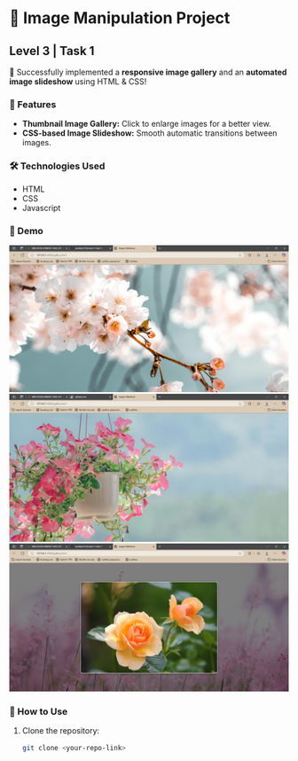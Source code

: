 # 🎨 Image Manipulation Project  

## Level 3 | Task 1  

🚀 Successfully implemented a **responsive image gallery** and an **automated image slideshow** using HTML & CSS!  

### 🔹 Features  
- **Thumbnail Image Gallery:** Click to enlarge images for a better view.  
- **CSS-based Image Slideshow:** Smooth automatic transitions between images.  

### 🛠️ Technologies Used  
- HTML  
- CSS
- Javascript

### 📸 Demo  
![App Screenshot](https://github.com/anshika1510/Level-3-Task-1/blob/main/Screenshot%20(137).png)
![App Screenshot](https://github.com/anshika1510/Level-3-Task-1/blob/main/Screenshot%20(139).png)
![App Screenshot](https://github.com/anshika1510/Level-3-Task-1/blob/main/Screenshot%20(136).png)

### 📂 How to Use  
1. Clone the repository:  
   ```bash
   git clone <your-repo-link>
